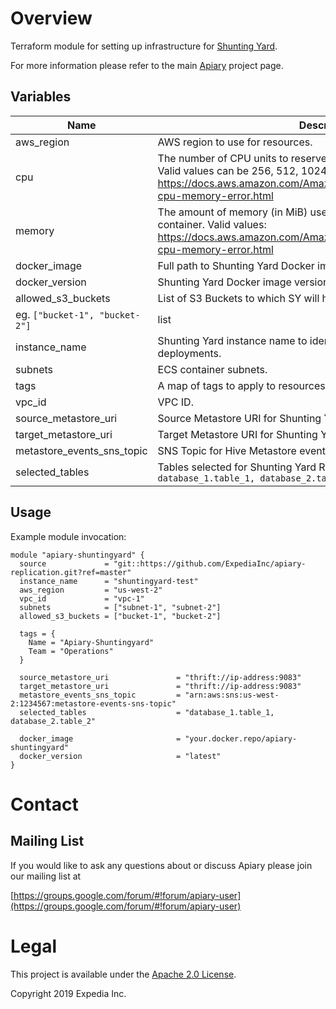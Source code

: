 
# Overview

Terraform module for setting up infrastructure for [Shunting Yard](https://github.com/HotelsDotCom/shunting-yard).

For more information please refer to the main [Apiary](https://github.com/ExpediaInc/apiary) project page.

## Variables
| Name | Description | Type | Default | Required |
|------|-------------|:----:|:-----:|:-----:|
| aws_region | AWS region to use for resources. | string | - | yes |
| cpu | The number of CPU units to reserve for the Shunting Yard container. Valid values can be 256, 512, 1024, 2048 and 4096. Reference: https://docs.aws.amazon.com/AmazonECS/latest/developerguide/task-cpu-memory-error.html | string | `1024` | no |
| memory | The amount of memory (in MiB) used to allocate for the Shunting Yard container. Valid values: https://docs.aws.amazon.com/AmazonECS/latest/developerguide/task-cpu-memory-error.html | string | `4096` | no |
| docker_image | Full path to Shunting Yard Docker image. | string | - | yes |
| docker_version | Shunting Yard Docker image version. | string | - | yes |
| allowed_s3_buckets | List of S3 Buckets to which SY will have read-write access.
eg. `["bucket-1", "bucket-2"]` | list | `<list>` | no |
| instance_name | Shunting Yard instance name to identify resources in multi-instance deployments. | string | `` | no |
| subnets | ECS container subnets. | list | - | yes |
| tags | A map of tags to apply to resources. | map | `<map>` | no |
| vpc_id | VPC ID. | string | - | yes |
| source_metastore_uri | Source Metastore URI for Shunting Yard | string | - | yes |
| target_metastore_uri | Target Metastore URI for Shunting Yard | string | - | yes |
| metastore_events_sns_topic | SNS Topic for Hive Metastore events | string | - | yes |
| selected_tables | Tables selected for Shunting Yard Replication. Supported Format: `database_1.table_1, database_2.table_2` | string | - | yes |

## Usage

Example module invocation:
```
module "apiary-shuntingyard" {
  source             = "git::https://github.com/ExpediaInc/apiary-replication.git?ref=master"
  instance_name      = "shuntingyard-test"
  aws_region         = "us-west-2"
  vpc_id             = "vpc-1"
  subnets            = ["subnet-1", "subnet-2"]
  allowed_s3_buckets = ["bucket-1", "bucket-2"]

  tags = {
    Name = "Apiary-Shuntingyard"
    Team = "Operations"
  }

  source_metastore_uri               = "thrift://ip-address:9083"
  target_metastore_uri               = "thrift://ip-address:9083"
  metastore_events_sns_topic         = "arn:aws:sns:us-west-2:1234567:metastore-events-sns-topic"
  selected_tables                    = "database_1.table_1, database_2.table_2"

  docker_image                       = "your.docker.repo/apiary-shuntingyard"
  docker_version                     = "latest"
}
```

# Contact

## Mailing List
If you would like to ask any questions about or discuss Apiary please join our mailing list at

  [https://groups.google.com/forum/#!forum/apiary-user](https://groups.google.com/forum/#!forum/apiary-user)

# Legal
This project is available under the [Apache 2.0 License](http://www.apache.org/licenses/LICENSE-2.0.html).

Copyright 2019 Expedia Inc.
